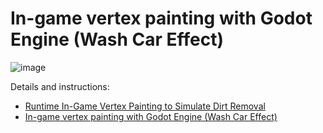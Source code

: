 # In-game vertex painting with Godot Engine (Wash Car Effect)

![image](https://user-images.githubusercontent.com/248383/181902895-1125e6d5-9a40-4e17-9229-730b3132a0f3.png)

Details and instructions:
- [Runtime In-Game Vertex Painting to Simulate Dirt Removal](https://alfredbaudisch.com/experiments/gamedev/runtime-in-game-vertex-painting-to-simulate-dirt-removal/)
- [In-game vertex painting with Godot Engine (Wash Car Effect)](https://alfredbaudisch.com/experiment-logs/in-game-vertex-painting-with-godot-engine-wash-car-effect/)
